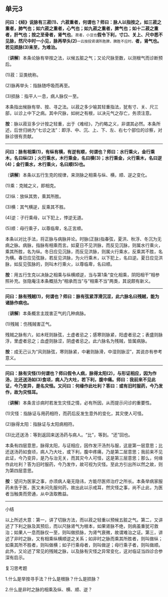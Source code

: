 ## 单元3

**问曰：《经》说脉有三菽(1)、六菽重者，何谓也？师曰：脉人以指按之，如三菽之重者，肺气也；如六菽之重者，心气也；如九菽之重者，脾气也；如十二菽之重者，肝气也；按之至骨者，肾气也**。<small>菽者，小豆也</small>**假令下利，寸口、关上、尺中悉不见脉，然尺中时一小见，脉再举头(2)**<small>一云按投肾谓所胜脾，脾胜不应时。</small>**者，肾气也。若见损脉(3)耒至，为难治。**

〔**讲解**〕本条论脉有举按之法，以候五脏之气；又论尺脉至数，以测根气而诊断预后。

(1)菽：豆类统称。

(2)脉再举头：指脉随呼吸而再至。

(3)损脉：指平人一息，病人脉仅一至。

本条指出候脉有举、按、寻之法。以菽之多少喻其轻重指法，犹有寸、关、尺三部，以诊上中下之病。其中尺脉，如树之有根，以决元气之存亡，务须注意。

**按**：脉以菽豆多少计按之轻重，出于《难经》，乃约略之义，非谓其必然。本条所述，后世归纳为“七诊之法”：即浮、中、沉、上、下、左、右七个部位的诊察，对脉诊很有贡献。

------

**问曰：脉有相乘(1)，有纵有横，有逆有顺，何谓也？师曰：水行乘火，金行乘木，名曰纵(2)；火行乘水，木行乘金，名曰横(3)；水行乘金，火行乘木，名曰逆(4)；金行乘水，木行乘火，名曰顺(5)也。**

〔**讲解**〕本条以五行生克的规律，来测脉之相乘与纵、横，顺、逆之变化。

(1)乘：克贼之义，即相克。

(2)纵：放纵其势，乘其所胜。

(3)横：其气横逆，反乘其不胜。

(4)逆：子行乘母，以下犯上，悖逆无道。

(5)顺：母行乘子，以尊临卑，名正言顺。

本条以对比手法，将正脉与病脉并论。时脉(正脉)指春弦，夏洪、秋浮、冬沉为无病之脉。病脉，指脉有相乘而言。如夏日不见洪脉，而反见沉脉，则属水行乘火，乘其所胜，名为纵。冬日应见沉脉，而反见洪脉，则属火行乘水，反乘其不胜，名为横。春日应见弦脉，若反见洪脉，为火行乘木，以下犯上，名曰逆。夏日应见洪脉，如反见弦脉的，则叫木行乘火，以尊临卑，名曰顺。

**按**：用五行生克以决脉之相乘与纵横顺逆，当与第1条“变化相乘，阴阳相干”相参照补充。张隐庵注本条概括为“相承而当”与“相乘不当”两类，其说颇有新义。

------

**问曰：脉有残贼(1)，何谓也？师曰：脉有弦紧浮滑沉涩，此六脉名曰残贼，能为诸脉作病也。**

〔**讲解**〕本条概言主戕害正气的几种病脉。

(1)残贼：伤残贼害正气。

残贼之脉有六，如木旺则脉弦，土虚者忌之；感寒则脉紧，阳虚者忌之；表盛则脉浮，里虚者忌之；血虚则脉涩，阴虚者忌之。此六脉名为残贼，皆属病脉。

**按**：成无己认为“风则脉弦，寒则脉紧，中暑则脉滑，中湿则脉涩”，其说亦有参考意义。

------

**问曰：脉有灾怪(1)何谓也？师曰假令人病，脉得太阳(2)，与形证相应，因为作汤，比还送汤如(3)食顷，病人乃大吐，若下利，腹中痛。师曰：我前来不见此证，今乃变异，是名灾怪。又问曰：何缘作此吐利？答曰：或有旧时服药，今乃发作，故为灾怪耳。**

〔**讲解**〕本条言诊病时若发生灾怪之情，必有所因，从而提示问诊的重要性。

(1)灾怪：指脉证与用药相符，而药后反发生意外的变化，其灾使人可怪。

(2)脉得太阳：指脉证与太阳病相符。

(3)比还送汤：等到返回来送汤药与病人。“比”，等到。“还”回也。

本条有四层意思，脉得太阳，与证相应，因作发汗汤剂与服，这是第一层意思；比还送汤药如食顷，病人乃大吐，或下利，腹中疼痛，乃是第二层意思；我前来不见此证，今乃变异，是乃与治无关，而其灾今人可怪，这是第三层意思；那么，何缘作此吐利？答为旧时服药，今乃发作，故可视为灾怪。至此方引出所以然之故，则为第四层意思。

**按**：望问为医家之事，亦须病人毫无隐讳，方能尽医师治疗之所长。本条举病家服药未告于医，医又未问先服何药，故出此以示戒耳，然灾怪之事，尚不止此，为医者当触类而旁通，从中汲取教益。

------

小结

以上所述大意：第一，讲了切脉方法，而以菽之轻重以预候五脏之气。第二，又讲述了下利之脉及其预后，而以尺脉肾气为根本，如果肾脉不绝，则病虽重犹可救治；如果人一息而脉仅一至，则叫做损脉，为肾气衰微，故谓难治之证。第三，讲述了非时之脉，又有相乘纵横顺逆之关系；如非时之脉而乘其所胜者，则叫做纵；如乘其所不胜者，则叫做横；如子行乘母者，则叫做逆；母行乘子者，则叫做顺。此外，又论述了常见的残贼之脉，以及脉有灾怪之异常变化，这对临证当四诊合参深有启示。

复习思考题

1.什么是举按寻手法？什么是根脉？什么是损脉？

2.什么是非时之脉的相乘及纵、横、顺、逆？